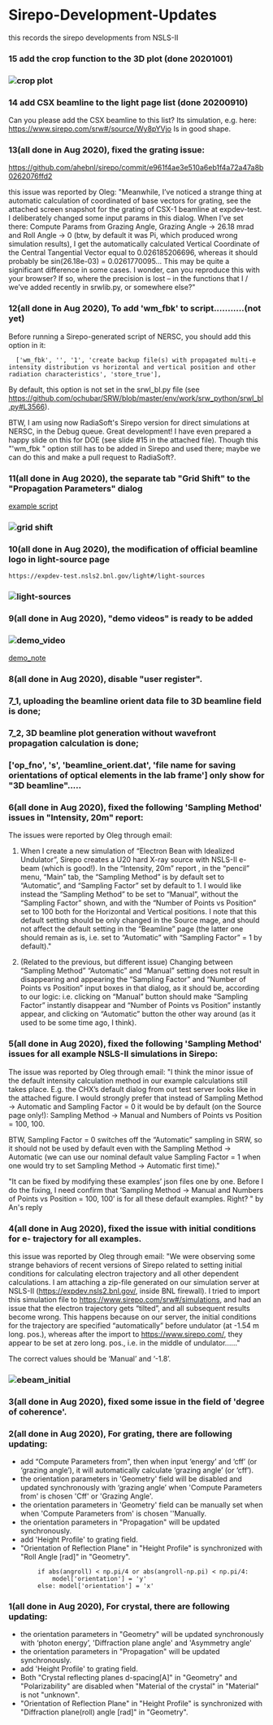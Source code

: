 
# Sirepo-Development-Updates

this records the sirepo developments from NSLS-II
### 15 add the crop function to the 3D plot (done 20201001)
### ![crop plot](https://github.com/ahebnl/Sirepo-Development-Updates/blob/master/3d%20plot%20crop%20function.PNG)

### 14 add CSX beamline to the light page list (done 20200910)

Can you please add the CSX beamline to this list?
Its simulation, e.g. here: https://www.sirepo.com/srw#/source/Wy8pYVjo
Is in good shape.

### 13(all done in Aug 2020), fixed the grating issue: 
https://github.com/ahebnl/sirepo/commit/e961f4ae3e510a6eb1f4a72a47a8b0262076ffd2

this issue was reported by Oleg:
"Meanwhile, I’ve noticed a strange thing at automatic calculation of coordinated of base vectors for grating, see the attached screen snapshot for the grating of CSX-1 beamline at expdev-test. I deliberately changed some input params in this dialog. When I’ve set there: Compute Params from Grazing Angle, Grazing Angle -> 26.18 mrad and Roll Angle -> 0 (btw, by default it was Pi, which produced wrong simulation results), I get the automatically calculated Vertical Coordinate of the Central Tangential Vector equal to 0.026185206696, whereas it should probably be sin(26.18e-03) = 0.0261770095… This may be quite a significant difference in some cases. I wonder, can you reproduce this with your browser? If so, where the precision is lost – in the functions that I / we’ve added recently in srwlib.py, or somewhere else?"


### 12(all done in Aug 2020), To add 'wm_fbk' to script...........(not yet)

Before running a Sirepo-generated script of NERSC, you should add this option in it:

      ['wm_fbk', '', '1', 'create backup file(s) with propagated multi-e intensity distribution vs horizontal and vertical position and other radiation characteristics', 'store_true'],

By default, this option is not set in the srwl_bl.py file (see https://github.com/ochubar/SRW/blob/master/env/work/srw_python/srwl_bl.py#L3566). 

BTW, I am using now RadiaSoft's Sirepo version for direct simulations at NERSC, in the Debug queue. Great development! I have even prepared a happy slide on this for DOE (see slide #15 in the attached file).
Though this "'wm_fbk " option still has to be added in Sirepo and used there; maybe we can do this and make a pull request to RadiaSoft?.

### 11(all done in Aug 2020), the separate tab "Grid Shift" to the "Propagation Parameters" dialog
[example script](https://github.com/ahebnl/Sirepo-Development-Updates/blob/master/sxn_v02_250ev_realzp-debug-intensity-watchpoint-56753227m_oc.py)
### ![grid shift](https://github.com/ahebnl/Sirepo-Development-Updates/blob/master/propagator_gridshift.PNG)


### 10(all done in Aug 2020), the modification of official beamline logo in light-source page
```
https://expdev-test.nsls2.bnl.gov/light#/light-sources
```
### ![light-sources](https://github.com/ahebnl/Sirepo-Development-Updates/blob/master/light-sources.PNG)

### 9(all done in Aug 2020), "demo videos" is ready to be added
### ![demo_video](https://github.com/ahebnl/Sirepo-Development-Updates/blob/master/demo_video.PNG)
[demo_note](https://github.com/ahebnl/Sirepo-Development-Updates/blob/master/video-audio-template.txt)

### 8(all done in Aug 2020), disable "user register".
### 7_1, uploading the beamline orient data file to 3D beamline field is done;
### 7_2, 3D beamline plot generation without wavefront propagation calculation is done; 
### ['op_fno', 's', 'beamline_orient.dat', 'file name for saving orientations of optical elements in the lab frame'] only show for "3D beamline".....

### 6(all done in Aug 2020), fixed the following 'Sampling Method' issues in "Intensity, 20m" report:
The issues were reported by Oleg through email: 
1) When I create a new simulation of “Electron Bean with Idealized Undulator”, Sirepo creates a U20 hard X-ray source with NSLS-II e-beam (which is good!). In the “Intensity, 20m” report , in the “pencil” menu, “Main” tab, the “Sampling Method” is by default set to “Automatic”, and “Sampling Factor” set by default to 1. I would like instead the “Sampling Method” to be set to “Manual”, without the “Sampling Factor” shown, and with the “Number of Points vs Position” set to 100 both for the Horizontal and Vertical positions. I note that this default setting should be only changed in the Source mage, and should not affect the default setting in the “Beamline” page (the latter one should remain as is, i.e. set to “Automatic” with “Sampling Factor” = 1 by default)."

2) (Related to the previous, but different issue) Changing between “Sampling Method” “Automatic” and “Manual” setting does not result in disappearing and appearing the “Sampling Factor” and “Number of Points vs Position” input boxes in that dialog, as it should be, according to our logic: i.e. clicking on “Manual” button should make “Sampling Factor” instantly disappear and “Number of Points vs Position” instantly appear, and clicking on “Automatic” button the other way around (as it used to be some time ago, I think).

### 5(all done in Aug 2020), fixed the following 'Sampling Method' issues for all example NSLS-II simulations in Sirepo:
The issue was reported by Oleg through email: 
"I think the minor issue of the default intensity calculation method in our example calculations still takes place.
E.g. the CHX’s default dialog from out test server looks like in the attached figure.
I would strongly prefer that instead of Sampling Method -> Automatic and Sampling Factor = 0 it would be by default (on the Source page only!): Sampling Method -> Manual and Numbers of Points vs Position = 100, 100.

BTW, Sampling Factor = 0 switches off the “Automatic” sampling in SRW, so it should not be used by default even with the Sampling Method -> Automatic (we can use our nominal default value Sampling Factor = 1 when one would try to set Sampling Method -> Automatic first time)."

"It can be fixed by modifying these examples’ json files one by one. 
Before I do the fixing, I need confirm that ‘Sampling Method -> Manual and Numbers of Points vs Position = 100, 100’ is for all these default examples. Right?
" by An's reply

### 4(all done in Aug 2020), fixed the issue with initial conditions for e- trajectory for all examples.
this issue was reported by Oleg through email:
"We were observing some strange behaviors of recent versions of Sirepo related to setting initial conditions for calculating electron trajectory and all other dependent calculations. 
I am attaching a zip-file generated on our simulation server at NSLS-II (https://expdev.nsls2.bnl.gov/, inside BNL firewall). I tried to import this simulation file to https://www.sirepo.com/srw#/simulations, and had an issue that the electron trajectory gets “tilted”, and all subsequent results become wrong. This happens because on our server, the initial conditions for the trajectory are specified “automatically” before undulator (at -1.54 m long. pos.), whereas after the import to https://www.sirepo.com/, they appear to be set at zero long. pos., i.e. in the middle of undulator......"

The correct values should be ‘Manual’ and ‘-1.8’.
### ![ebeam_initial](https://github.com/ahebnl/Sirepo-Development-Updates/blob/master/ebeam_initial.PNG)

### 3(all done in Aug 2020), fixed some issue in the field of 'degree of coherence'.

### 2(all done in Aug 2020), For grating, there are following updating:
* add “Compute Parameters from”, then when input ‘energy’ and ‘cff’ (or ‘grazing angle’), it will automatically calculate ‘grazing angle’ (or ‘cff’).
* the orientation parameters in 'Geometry' field will be disabled and updated synchronously with ‘grazing angle’ when 'Compute Parameters from' is chosen 'Cff' or 'Grazing Angle'.
* the orientation parameters in 'Geometry' field can be manually set when when 'Compute Parameters from' is chosen ''Manually.
* the orientation parameters in "Propagation" will be updated synchronously.
* add 'Height Profile' to grating field.
* "Orientation of Reflection Plane" in "Height Profile" is synchronized with "Roll Angle [rad]" in "Geometry".        
```
        if abs(angroll) < np.pi/4 or abs(angroll-np.pi) < np.pi/4:
            model['orientation'] = 'y'
        else: model['orientation'] = 'x'
```
### 1(all done in Aug 2020), For crystal, there are following updating:
* the orientation parameters in "Geometry" will be updated synchronously with ‘photon energy’, 'Diffraction plane angle' and 'Asymmetry angle'
* the orientation parameters in "Propagation" will be updated synchronously.
* add 'Height Profile' to grating field.
* Both "Crystal reflecting planes d-spacing[A]" in "Geometry" and "Polarizability" are disabled when "Material of the crystal" in "Material" is not "unknown".
* "Orientation of Reflection Plane" in "Height Profile" is synchronized with "Diffraction plane(roll) angle [rad]" in "Geometry".
